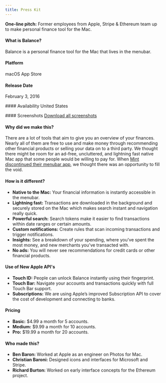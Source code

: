 ```yaml
---
title: Press Kit
---
```


**One-line pitch:** Former employees from Apple, Stripe & Ethereum team up to make personal finance tool for the Mac.


#### What is Balance?
Balance is a personal finance tool for the Mac that lives in the menubar.

#### Platform
macOS App Store

#### Release Date
February 3, 2016

#### Availability
United States

#### Screenshots
[Download all screenshots](balance-all-screenshots.zip)

#### Why did we make this?
There are a lot of tools that aim to give you an overview of your finances. Nearly all of them are free to use and make money through recommending other financial products or selling your data on to a third party. We thought there might be room for an ad-free, uncluttered, and lightning fast native Mac app that some people would be willing to pay for. When [Mint discontinued their menubar app](https://mint.lc.intuit.com/questions/1244369-discontinuing-the-mac-quickview-app), we thought there was an opportunity to fill the void.

#### How is it different?
- **Native to the Mac:** Your financial information is instantly accessible in the menubar.
- **Lightning fast:** Transactions are downloaded in the background and securely stored on the Mac which makes search instant and navigation really quick.
- **Powerful search:** Search tokens make it easier to find transactions within date ranges or certain amounts.
- **Custom notifications:** Create rules that scan incoming transactions and trigger notifications.
- **Insights:** See a breakdown of your spending, where you've spent the most money, and new merchants you've transacted with.
- **No ads:** You will never see recommendations for credit cards or other financial products.

#### Use of New Apple API's
- **Touch ID:** People can unlock Balance instantly using their fingerprint.
- **Touch Bar:** Navigate your accounts and transactions quickly with full Touch Bar support.
- **Subscriptions:** We are using Apple’s improved Subscription API to cover the cost of development and connecting to banks.

#### Pricing
- **Basic:** $4.99 a month for 5 accounts.
- **Medium:** $9.99 a month for 10 accounts.
- **Pro:** $19.99 a month for 20 accounts.

#### Who made this?
- **Ben Baron:** Worked at Apple as an engineer on Photos for Mac.
- **Christian Baroni:** Designed icons and interfaces for Microsoft and Stripe.
- **Richard Burton:** Worked on early interface concepts for the Ethereum project.
